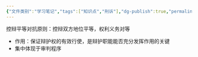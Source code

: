 ```yaml
---
{"文件类别":"学习笔记","tags":["知识点","刑诉"],"dg-publish":true,"permalink":"/学习笔记studyup/刑事诉讼法/控辩平等对抗/","dgPassFrontmatter":true,"created":"2024-09-12T12:26:28.271+08:00","updated":"2024-10-25T12:17:08.917+08:00"}
---
```


控辩平等对抗原则：控辩双方地位平等，权利义务对等
- 作用：保证辩护权的有效行使，是辩护职能能否充分发挥作用的关键
- 集中体现于审判程序